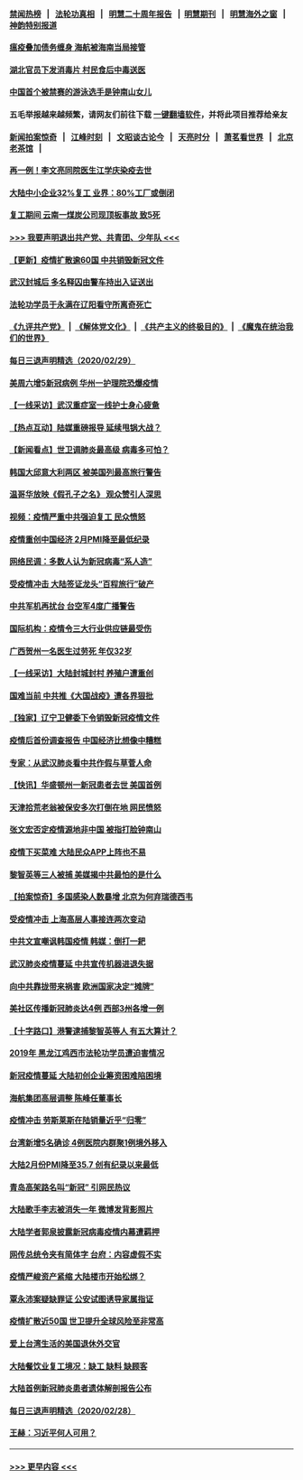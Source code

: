 #### [禁闻热榜](热点新闻.md?=0)  &nbsp;&nbsp;|&nbsp;&nbsp; [法轮功真相](https://github.com/gfw-breaker/truth/blob/master/README.md?=0) &nbsp;&nbsp;|&nbsp;&nbsp; [明慧二十周年报告](https://github.com/gfw-breaker/mh-reports/blob/master/README.md?=0) &nbsp;&nbsp;|&nbsp;&nbsp;[明慧期刊](https://github.com/gfw-breaker/mh-qikan) &nbsp;&nbsp;|&nbsp;&nbsp; [明慧海外之窗](https://github.com/gfw-breaker/mh-news/blob/master/README.md?=0) &nbsp;&nbsp;|&nbsp;&nbsp; [神韵特别报道](https://github.com/gfw-breaker/mh-news/blob/master/shenyun.md?=0)
#### [瘟疫叠加债务缠身 海航被海南当局接管](../pages/nsc413/n11906466.md?t=03011902) 
#### [湖北官员下发消毒片 村民食后中毒送医](../pages/nsc413/n11906520.md?t=03011902) 
#### [中国首个被禁赛的游泳选手是钟南山女儿](../pages/nsc413/n11906532.md?t=03011902) 
#### 五毛举报越来越频繁，请网友们前往下载 [一键翻墙软件](https://github.com/gfw-breaker/ssr-accounts)，并将此项目推荐给亲友
#### [新闻拍案惊奇](https://github.com/gfw-breaker/banned-news/blob/master/pages/link4.md) &nbsp;&nbsp;|&nbsp;&nbsp; [江峰时刻](https://github.com/gfw-breaker/banned-news/blob/master/pages/link4.md) &nbsp;&nbsp;|&nbsp;&nbsp; [文昭谈古论今](https://github.com/gfw-breaker/banned-news/blob/master/pages/link4.md) &nbsp;&nbsp;|&nbsp;&nbsp; [天亮时分](https://github.com/gfw-breaker/banned-news/blob/master/pages/link4.md) &nbsp;&nbsp;|&nbsp;&nbsp; [萧茗看世界](https://github.com/gfw-breaker/banned-news/blob/master/pages/link4.md) &nbsp;&nbsp;|&nbsp;&nbsp; [北京老茶馆](https://github.com/gfw-breaker/banned-news/blob/master/pages/link4.md) &nbsp;&nbsp;|&nbsp;&nbsp; 
#### [再一例！李文亮同院医生江学庆染疫去世](../pages/nsc413/n11906396.md?t=03011902) 
#### [大陆中小企业32%复工 业界：80%工厂或倒闭](../pages/nsc413/n11906257.md?t=03011902) 
#### [复工期间 云南一煤炭公司现顶板事故 致5死](../pages/nsc413/n11903190.md?t=03011902) 
#### [>>> 我要声明退出共产党、共青团、少年队 <<<](https://github.com/begood0513/goodnews/blob/master/quit/letter.md) 
#### [【更新】疫情扩散逾60国 中共销毁新冠文件](../pages/nsc413/n11890652.md?t=03011902) 
#### [武汉封城后 多名释囚由警车持出入证送出](../pages/nsc413/n11906273.md?t=03011902) 
#### [法轮功学员于永满在辽阳看守所离奇死亡](../pages/nsc413/n11906047.md?t=03011902) 
#### [《九评共产党》](https://github.com/begood0513/9ping.md/blob/master/README.md) &nbsp;|&nbsp; [《解体党文化》](../../../../jtdwh.md/blob/master/README.md)  &nbsp;|&nbsp; [《共产主义的终极目的》](../../../../gczydzjmd.md/blob/master/README.md) &nbsp;|&nbsp; [《魔鬼在统治我们的世界》](../../../../mgztzwmdsj.md/blob/master/README.md) 
#### [每日三退声明精选（2020/02/29）](../pages/nsc413/n11906228.md?t=03011902) 
#### [美周六增5新冠病例 华州一护理院恐爆疫情](../pages/nsc413/n11905823.md?t=03011902) 
#### [【一线采访】武汉重症室一线护士身心疲惫](../pages/nsc413/n11906089.md?t=03011902) 
#### [【热点互动】陆媒重磅报导 延续甩锅大战？](../pages/nsc413/n11905973.md?t=03011902) 
#### [【新闻看点】世卫调肺炎最高级 病毒多可怕？](../pages/nsc413/n11905498.md?t=03011902) 
#### [韩国大邱意大利两区 被美国列最高旅行警告](../pages/nsc413/n11905944.md?t=03011902) 
#### [温哥华放映《假孔子之名》 观众赞引人深思](../pages/nsc413/n11903970.md?t=03011902) 
#### [视频：疫情严重中共强迫复工 民众愤怒](../pages/nsc413/n11905794.md?t=03011902) 
#### [疫情重创中国经济 2月PMI降至最低纪录](../pages/nsc413/n11905093.md?t=03011902) 
#### [网络民调：多数人认为新冠病毒“系人造”](../pages/nsc413/n11905778.md?t=03011902) 
#### [受疫情冲击 大陆签证龙头“百程旅行”破产](../pages/nsc413/n11905777.md?t=03011902) 
#### [中共军机再扰台 台空军4度广播警告](../pages/nsc413/n11905748.md?t=03011902) 
#### [国际机构：疫情令三大行业供应链最受伤](../pages/nsc413/n11905694.md?t=03011902) 
#### [广西贺州一名医生过劳死 年仅32岁](../pages/nsc413/n11905670.md?t=03011902) 
#### [【一线采访】大陆封城封村 养殖户遭重创](../pages/nsc413/n11905654.md?t=03011902) 
#### [国难当前 中共推《大国战疫》遭各界狠批](../pages/nsc413/n11905559.md?t=03011902) 
#### [【独家】辽宁卫健委下令销毁新冠疫情文件](../pages/nsc413/n11901418.md?t=03011902) 
#### [疫情后首份调查报告 中国经济比想像中糟糕](../pages/nsc413/n11905617.md?t=03011902) 
#### [专家：从武汉肺炎看中共作假与草菅人命](../pages/nsc413/n11905139.md?t=03011902) 
#### [【快讯】华盛顿州一新冠患者去世 美国首例](../pages/nsc413/n11905571.md?t=03011902) 
#### [天津拾荒老翁被保安多次打倒在地 网民愤怒](../pages/nsc413/n11905434.md?t=03011902) 
#### [张文宏否定疫情源地非中国 被指打脸钟南山](../pages/nsc413/n11905247.md?t=03011902) 
#### [疫情下买菜难 大陆民众APP上阵也不易](../pages/nsc413/n11905435.md?t=03011902) 
#### [黎智英等三人被捕 美媒揭中共最怕的是什么](../pages/nsc413/n11905316.md?t=03011902) 
#### [【拍案惊奇】多国感染人数暴增 北京为何弃瑞德西韦](../pages/nsc413/n11904182.md?t=03011902) 
#### [受疫情冲击 上海高层人事接连两次变动](../pages/nsc413/n11905223.md?t=03011902) 
#### [中共文宣嘲讽韩国疫情 韩媒：倒打一耙](../pages/nsc413/n11903936.md?t=03011902) 
#### [武汉肺炎疫情蔓延 中共宣传机器进退失据](../pages/nsc413/n11905198.md?t=03011902) 
#### [向中共靠拢带来祸害 欧洲国家决定“摊牌”](../pages/nsc413/n11905143.md?t=03011902) 
#### [美社区传播新冠肺炎达4例 西部3州各增一例](../pages/nsc413/n11904070.md?t=03011902) 
#### [【十字路口】港警逮捕黎智英等人 有五大算计？](../pages/nsc413/n11904225.md?t=03011902) 
#### [2019年 黑龙江鸡西市法轮功学员遭迫害情况](../pages/nsc413/n11903199.md?t=03011902) 
#### [新冠疫情蔓延 大陆初创企业筹资困难陷困境](../pages/nsc413/n11904853.md?t=03011902) 
#### [海航集团高层调整 陈峰任董事长](../pages/nsc413/n11904947.md?t=03011902) 
#### [疫情冲击 劳斯莱斯在陆销量近乎“归零”](../pages/nsc413/n11904678.md?t=03011902) 
#### [台湾新增5名确诊 4例医院内群聚1例境外移入](../pages/nsc413/n11904814.md?t=03011902) 
#### [大陆2月份PMI降至35.7 创有纪录以来最低](../pages/nsc413/n11904531.md?t=03011902) 
#### [青岛高架路名叫“新冠” 引网民热议](../pages/nsc413/n11904525.md?t=03011902) 
#### [大陆歌手李志被消失一年 微博发背影照片](../pages/nsc413/n11904539.md?t=03011902) 
#### [大陆学者郭泉披露新冠病毒疫情内幕遭羁押](../pages/nsc413/n11904689.md?t=03011902) 
#### [网传总统令夹有简体字 台府：内容虚假不实](../pages/nsc413/n11904494.md?t=03011902) 
#### [疫情严峻资产紧缩 大陆楼市开始松绑？](../pages/nsc413/n11904023.md?t=03011902) 
#### [覃永沛案疑缺罪证 公安试图诱导家属指证](../pages/nsc413/n11904487.md?t=03011902) 
#### [疫情扩散近50国 世卫提升全球风险至非常高](../pages/nsc413/n11904392.md?t=03011902) 
#### [爱上台湾生活的美国退休外交官](../pages/nsc413/n11904153.md?t=03011902) 
#### [大陆餐饮业复工境况：缺工 缺料 缺顾客](../pages/nsc413/n11903854.md?t=03011902) 
#### [大陆首例新冠肺炎患者遗体解剖报告公布](../pages/nsc413/n11904289.md?t=03011902) 
#### [每日三退声明精选（2020/02/28）](../pages/nsc413/n11904214.md?t=03011902) 
#### [王赫：习近平何人可用？](../pages/nsc413/n11904055.md?t=03011902) 

----
#### [ >>> 更早内容 <<< ](../indexes/nsc413-earlier.md)
